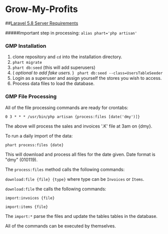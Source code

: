 # Grow-My-Profits

##[Laravel 5.8 Server Requirements](https://laravel.com/docs/5.8/installation#server-requirements)

#####Important step in processing: `alias phart='php artisan'`

### GMP Installation
1. clone repository and `cd` into the installation directory.
1. ```phart migrate```
1. ```phart db:seed```
(this will add superusers)
1. ( _optional to add fake users._ ) ``` phart db:seed --class=UsersTableSeeder``` 
1. Login as a superuser and assign yourself the stores you wish to access.
1. Process data files to load the database.

### GMP File Processing

All of the file processing commands are ready for crontabs:

`0 3 * * * /usr/bin/php artisan {process:files [date('dmy')]}` 

The above will process the sales and invoices '.K' file at 3am on {dmy}.

To run a daily import of the data:

```phart process:files {date}```

This will download and process all files for the date given. 
Date format is "dmy" (010119).

The ```process:files```  method calls the following commands:

```download:file {file} {type}``` where type can be ```Invoices``` or ```Items```.

```download:file``` the calls the following commands:

 ```import:invoices {file}```

 ```import:items {file}```

The ```import:*```  parse the files and update the tables tables in the database.

All of the commands can be executed by themselves.
